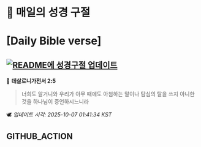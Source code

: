 # 🙏 매일의 성경 구절
# [Daily Bible verse]
## [![README에 성경구절 업데이트](https://github.com/DONGSUKA/first_test/actions/workflows/update-readme-bible.yml/badge.svg)](https://github.com/DONGSUKA/first_test/actions/workflows/update-readme-bible.yml)
<!-- START_BIBLE_VERSE -->
📖 **데살로니가전서 2:5**
> 너희도 알거니와 우리가 아무 때에도 아첨하는 말이나 탐심의 탈을 쓰지 아니한 것을 하나님이 증언하시느니라

🕊️ _업데이트 시각: 2025-10-07 01:41:34 KST_
  <!-- END_BIBLE_VERSE -->
## GITHUB_ACTION
